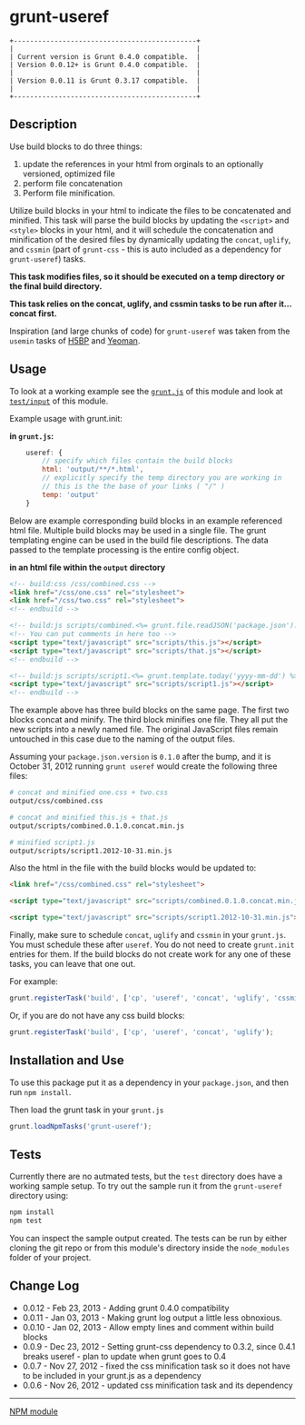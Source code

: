 grunt-useref
============

```
+---------------------------------------------+
|                                             |
| Current version is Grunt 0.4.0 compatible.  |
| Version 0.0.12+ is Grunt 0.4.0 compatible.  |
|                                             |
| Version 0.0.11 is Grunt 0.3.17 compatible.  |
|                                             |
+---------------------------------------------+
```

## Description

Use build blocks to do three things:

1. update the references in your html from orginals to an optionally versioned, optimized file
2. perform file concatenation 
3. Perform file minification.

Utilize build blocks in your html to indicate the files to be concatenated and minified. This task will parse the build
blocks by updating the `<script>` and `<style>` blocks in your html, and it will schedule the concatenation and
minification of the desired files by dynamically updating the `concat`, `uglify`, and `cssmin` (part of `grunt-css` - this is
auto included as a dependency for `grunt-useref`) tasks.

**This task modifies files, so it should be executed on a temp directory or the final build directory.**

**This task relies on the concat, uglify, and cssmin tasks to be run after it... concat first.**

Inspiration (and large chunks of code) for `grunt-useref` was taken from the `usemin` tasks of
[H5BP](https://raw.github.com/h5bp/node-build-script/master/tasks/usemin.js) and
[Yeoman](https://raw.github.com/h5bp/node-build-script/master/tasks/usemin.js).

## Usage

To look at a working example see the [`grunt.js`](https://github.com/pajtai/grunt-useref/blob/master/grunt.js) of this module and look at [`test/input`](https://github.com/pajtai/grunt-useref/tree/master/test/input) of this module.

Example usage with grunt.init:

**in `grunt.js`:**

```javascript
    useref: {
        // specify which files contain the build blocks
        html: 'output/**/*.html',
        // explicitly specify the temp directory you are working in
        // this is the the base of your links ( "/" )
        temp: 'output'
    }
```

Below are example corresponding build blocks in an example referenced html file. Multiple build blocks may be
used in a single file. The grunt templating engine can be used in the build file descriptions. The data passed to the
template processing is the entire config object.

**in an html file within the `output` directory**

```html
<!-- build:css /css/combined.css -->
<link href="/css/one.css" rel="stylesheet">
<link href="/css/two.css" rel="stylesheet">
<!-- endbuild -->

<!-- build:js scripts/combined.<%= grunt.file.readJSON('package.json').version %>.concat.min.js -->
<!-- You can put comments in here too -->
<script type="text/javascript" src="scripts/this.js"></script>
<script type="text/javascript" src="scripts/that.js"></script>
<!-- endbuild -->

<!-- build:js scripts/script1.<%= grunt.template.today('yyyy-mm-dd') %>.min.js -->
<script type="text/javascript" src="scripts/script1.js"></script>
<!-- endbuild -->
```

The example above has three build blocks on the same page. The first two blocks concat and minify. The third block
minifies one file. They all put the new scripts into a newly named file. The original JavaScript files remain untouched
in this case due to the naming of the output files.

Assuming your `package.json.version` is `0.1.0` after the bump, and it is October 31, 2012 running `grunt useref` would
create the following three files:

```bash
# concat and minified one.css + two.css
output/css/combined.css

# concat and minified this.js + that.js
output/scripts/combined.0.1.0.concat.min.js

# minified script1.js
output/scripts/script1.2012-10-31.min.js
```

Also the html in the file with the build blocks would be updated to:

```html
<link href="/css/combined.css" rel="stylesheet">

<script type="text/javascript" src="scripts/combined.0.1.0.concat.min.js"></script>

<script type="text/javascript" src="scripts/script1.2012-10-31.min.js"></script>
```

Finally, make sure to schedule `concat`, `uglify` and `cssmin` in your `grunt.js`. You must schedule these after `useref`.
You do not need to create `grunt.init` entries for them. If the build blocks do not create work for any one of these
tasks, you can leave that one out.

For example:

```javascript
grunt.registerTask('build', ['cp', 'useref', 'concat', 'uglify', 'cssmin');
```

Or, if you are do not have any css build blocks:

```javascript
grunt.registerTask('build', ['cp', 'useref', 'concat', 'uglify');
```

## Installation and Use

To use this package put it as a dependency in your `package.json`, and then run `npm install`.

Then load the grunt task in your `grunt.js`

```javascript
grunt.loadNpmTasks('grunt-useref');
```


## Tests

Currently there are no autmated tests, but the `test` directory does have a working sample setup. To try out the sample
run it from the `grunt-useref` directory using:

```bash
npm install
npm test
```

You can inspect the sample output created. The tests can be run by either cloning the git repo or from this module's
directory inside the `node_modules` folder of your project.

## Change Log

* 0.0.12 - Feb 23, 2013 - Adding grunt 0.4.0 compatibility
* 0.0.11 - Jan 03, 2013 - Making grunt log output a little less obnoxious.
* 0.0.10 - Jan 02, 2013 - Allow empty lines and comment within build blocks
* 0.0.9  - Dec 23, 2012 - Setting grunt-css dependency to 0.3.2, since 0.4.1 breaks useref - plan to update when grunt goes to 0.4
* 0.0.7  - Nov 27, 2012 - fixed the css minification task so it does not have to be included in your grunt.js as a dependency
* 0.0.6  - Nov 26, 2012 - updated css minification task and its dependency

---

[NPM module](https://npmjs.org/package/grunt-useref)
